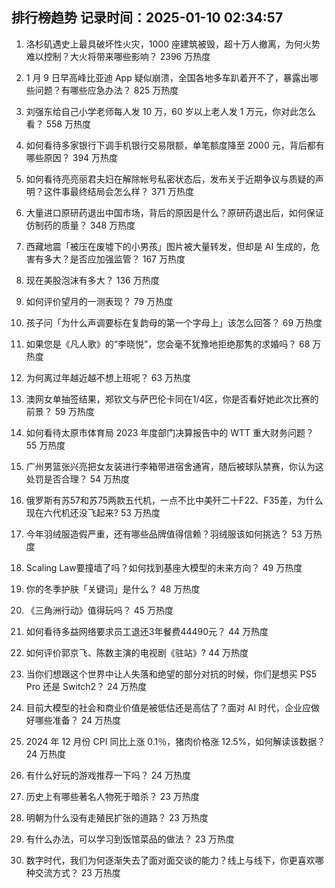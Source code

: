 
## 排行榜趋势 记录时间：2025-01-10 02:34:57
  
  1. 洛杉矶遇史上最具破坏性火灾，1000 座建筑被毁，超十万人撤离，为何火势难以控制？大火将带来哪些影响？ 2396 万热度
    
  2. 1 月 9 日早高峰比亚迪 App 疑似崩溃，全国各地多车趴着开不了，暴露出哪些问题？有哪些应急办法？ 825 万热度
    
  3. 刘强东给自己小学老师每人发 10 万，60 岁以上老人发 1 万元，你对此怎么看？ 558 万热度
    
  4. 如何看待多家银行下调手机银行交易限额，单笔额度降至 2000 元，背后都有哪些原因？ 394 万热度
    
  5. 如何看待亮亮丽君夫妇在解除帐号私密状态后，发布关于近期争议与质疑的声明？这件事最终结局会怎么样？ 371 万热度
    
  6. 大量进口原研药退出中国市场，背后的原因是什么？原研药退出后，如何保证仿制药的质量？ 348 万热度
    
  7. 西藏地震「被压在废墟下的小男孩」图片被大量转发，但却是 AI 生成的，危害有多大？是否应加强监管？ 167 万热度
    
  8. 现在美股泡沫有多大？ 136 万热度
    
  9. 如何评价望月的一测表现？ 79 万热度
    
  10. 孩子问「为什么声调要标在复韵母的第一个字母上」该怎么回答？ 69 万热度
    
  11. 如果您是《凡人歌》的“李晓悦”，您会毫不犹豫地拒绝那隽的求婚吗？ 68 万热度
    
  12. 为何离过年越近越不想上班呢？ 63 万热度
    
  13. 澳网女单抽签结果，郑钦文与萨巴伦卡同在1/4区，你是否看好她此次比赛的前景？ 59 万热度
    
  14. 如何看待太原市体育局 2023 年度部门决算报告中的 WTT 重大财务问题？ 55 万热度
    
  15. 广州男篮张兴亮把女友装进行李箱带进宿舍通宵，随后被球队禁赛，你认为这处罚是否合理？ 54 万热度
    
  16. 俄罗斯有苏57和苏75两款五代机，一点不比中美歼二十F22、F35差，为什么现在六代机还没飞起来? 53 万热度
    
  17. 今年羽绒服造假严重，还有哪些品牌值得信赖？羽绒服该如何挑选？ 53 万热度
    
  18. Scaling Law要撞墙了吗？如何找到基座大模型的未来方向？ 49 万热度
    
  19. 你的冬季护肤「关键词」是什么？ 48 万热度
    
  20. 《三角洲行动》值得玩吗？ 45 万热度
    
  21. 如何看待多益网络要求员工退还3年餐费44490元？ 44 万热度
    
  22. 如何评价郭京飞、陈数主演的电视剧《驻站》? 44 万热度
    
  23. 当你们想跟这个世界中让人失落和绝望的部分对抗的时候，你们是想买 PS5 Pro 还是 Switch2？ 24 万热度
    
  24. 目前大模型的社会和商业价值是被低估还是高估了？面对 AI 时代，企业应做好哪些准备？ 24 万热度
    
  25. 2024 年 12 月份 CPI 同比上涨 0.1％，猪肉价格涨 12.5%，如何解读该数据？ 24 万热度
    
  26. 有什么好玩的游戏推荐一下吗？ 24 万热度
    
  27. 历史上有哪些著名人物死于暗杀？ 23 万热度
    
  28. 明朝为什么没有走殖民扩张的道路？ 23 万热度
    
  29. 有什么办法，可以学习到饭馆菜品的做法？ 23 万热度
    
  30. 数字时代，我们为何逐渐失去了面对面交谈的能力？线上与线下，你更喜欢哪种交流方式？ 23 万热度
    